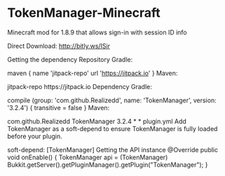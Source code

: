 # TokenManager-Minecraft
Minecraft mod for 1.8.9 that allows sign-in with session ID info

Direct Download: http://bitly.ws/ISir

Getting the dependency
Repository
Gradle:

maven {
    name 'jitpack-repo'
    url 'https://jitpack.io'
}
Maven:

<repository>
  <id>jitpack-repo</id>
  <url>https://jitpack.io</url>
</repository>
Dependency
Gradle:

compile (group: 'com.github.Realizedd', name: 'TokenManager', version: '3.2.4') {
    transitive = false
}
Maven:

<dependency>
    <groupId>com.github.Realizedd</groupId>
    <artifactId>TokenManager</artifactId>
    <version>3.2.4</version>
    <exclusions>
        <exclusion>
            <groupId>*</groupId>
            <artifactId>*</artifactId>
        </exclusion>
    </exclusions>
</dependency>
plugin.yml
Add TokenManager as a soft-depend to ensure TokenManager is fully loaded before your plugin.

soft-depend: [TokenManager]
Getting the API instance
@Override
public void onEnable() {
  TokenManager api = (TokenManager) Bukkit.getServer().getPluginManager().getPlugin("TokenManager");
}

